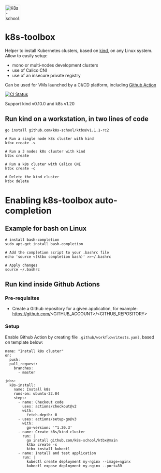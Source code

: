[<img src="http://k8s-school.fr/images/logo.svg" alt="K8s-school Logo, expertise et formation Kubernetes" height="50" />](https://k8s-school.fr)

# k8s-toolbox

Helper to install Kubernetes clusters, based on [kind], on any Linux system. Allow to easily setup:
- mono or multi-nodes development clusters
- use of Calico CNI
- use of an insecure private registry

Can be used for VMs launched by a  CI/CD platform, including [Github Action](https://github.com/k8s-school/k8s-toolbox/actions?query=workflow%3A"CI")

[![CI Status](https://github.com/k8s-school/k8s-toolbox/workflows/CI/badge.svg?branch=main)](https://github.com/k8s-school/k8s-toolbox/actions?query=workflow%3A"CI")

Support kind v0.10.0 and k8s v1.20

## Run kind on a workstation, in two lines of code

```shell
go install github.com/k8s-school/ktbx@v1.1.1-rc2

# Run a single node k8s cluster with kind
ktbx create -s

# Run a 3 nodes k8s cluster with kind
ktbx create

# Run a k8s cluster with Calico CNI
ktbx create -c

# Delete the kind cluster
ktbx delete

```

# Enabling k8s-toolbox auto-completion

## Example for bash on Linux

```shell
# install bash-completion
sudo apt-get install bash-completion

# Add the completion script to your .bashrc file
echo 'source <(ktbx completion bash)' >>~/.bashrc

# Apply changes
source ~/.bashrc
```

## Run kind inside Github Actions

### Pre-requisites

* Create a Github repository for a given application, for example: https://github.com/<GITHUB_ACCOUNT>/<GITHUB_REPOSITORY>

### Setup

Enable Github Action by creating file `.github/workflow/itests.yaml`, based on template below:
```
name: "Install k8s cluster"
on:
  push:
  pull_request:
    branches:
      - master

jobs:
  k8s-install:
    name: Install k8s
    runs-on: ubuntu-22.04
    steps:
      - name: Checkout code
        uses: actions/checkout@v2
        with:
          fetch-depth: 0
      - uses: actions/setup-go@v3
        with:
          go-version: '^1.20.3'
      - name: Create k8s/kind cluster
        run: |
          go install github.com/k8s-school/ktbx@main
          ktbx create -s
          ktbx install kubectl
      - name: Install and test application
        run: |
          kubectl create deployment my-nginx --image=nginx
          kubectl expose deployment my-nginx --port=80
```

[kind]:https://github.com/kubernetes-sigs/kind

